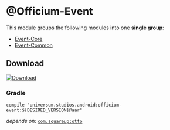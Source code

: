 @Officium-Event
===============

This module groups the following modules into one **single group**:

- [Event-Core](https://github.com/universum-studios/android_officium/tree/master/library-event-core)
- [Event-Common](https://github.com/universum-studios/android_officium/tree/master/library-event-common)

## Download ##
[![Download](https://api.bintray.com/packages/universum-studios/android/universum.studios.android%3Aofficium/images/download.svg)](https://bintray.com/universum-studios/android/universum.studios.android%3Aofficium/_latestVersion)

### Gradle ###

    compile "universum.studios.android:officium-event:${DESIRED_VERSION}@aar"

_depends on:_
[`com.squareup:otto`](http://square.github.io/otto/)